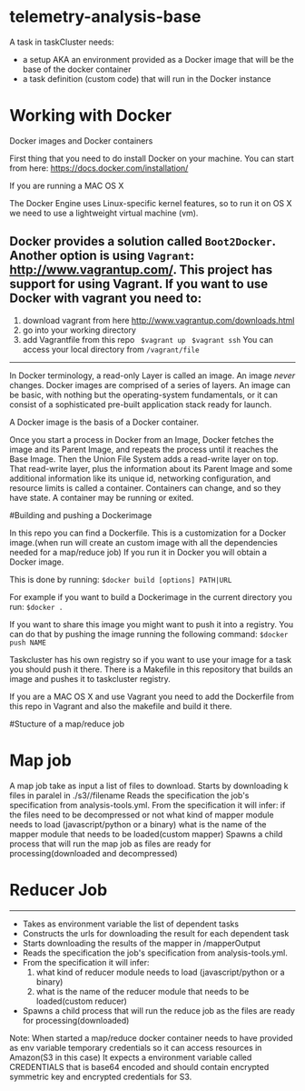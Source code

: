 telemetry-analysis-base
=======================

A task in taskCluster needs:
  
   * a setup AKA an environment provided as a Docker image that will be the base of the docker container 
   * a task definition (custom code) that will run in the Docker instance



# Working with Docker

Docker images and  Docker containers

First thing that you need to do install Docker on your machine.
You can start from here: https://docs.docker.com/installation/


If you are running a MAC OS X

The Docker Engine uses Linux-specific kernel features, so to run it on OS X we need to use a lightweight virtual machine (vm).

Docker provides a solution called `Boot2Docker`. Another option is using `Vagrant`: http://www.vagrantup.com/.
This project has support for using Vagrant. If you want to use Docker with vagrant you need to:
-------------------------------
   1. download vagrant from here http://www.vagrantup.com/downloads.html
   2. go into your working directory
   3. add Vagrantfile from this repo
      ` $vagrant up`
      ` $vagrant ssh`
You can access your local directory from  `/vagrant/file`
------------------------------- 

In Docker terminology, a read-only Layer is called an image. An image _never_ changes.
Docker images are comprised of a series of layers. An image can be basic, with nothing but the operating-system fundamentals, 
or it can consist of a sophisticated pre-built application stack ready for launch.

A Docker image is the basis of a Docker container.

Once you start a process in Docker from an Image, Docker fetches the image and its Parent Image, 
and repeats the process until it reaches the Base Image. 
Then the Union File System adds a read-write layer on top. That read-write layer, plus the information about its Parent Image 
and some additional information like its unique id, networking configuration, and resource limits is called a container.
Containers can change, and so they have state. A container may be running or exited.


#Building and pushing a Dockerimage

In this repo you can find a Dockerfile.
This is a customization for a Docker image.(when run will create an custom image with all the dependencies needed for a map/reduce job)
If you run it in Docker you will obtain a Docker image. 

This is done by running: 
`$docker build [options] PATH|URL`

For example if you want to build a Dockerimage in the current directory you run: 
`$docker .`

If you want to share this image you might want to push it into a registry.
You can do that by pushing the image running the following command:
`$docker push NAME`

Taskcluster has his own registry so if you want to use your image for a task you should push it there.
There is a Makefile in this repository that builds an image and pushes it to taskcluster registry.

If you are a MAC OS X and use Vagrant you need to add the Dockerfile from this repo in Vagrant and also the makefile
and build it there.


#Stucture of a map/reduce job

# Map job

A map job take as input a list of files to download. 
Starts by downloading k files in paralel in ./s3/<path in s3>/filename
Reads the specification the job's specification from analysis-tools.yml.
From the specification it will infer:
 if the files need to be decompressed or not
 what kind of mapper module needs to load (javascript/python or a binary)
 what is the name of the mapper module that needs to be loaded(custom mapper)
Spawns a child process that will run the map job as files are ready for processing(downloaded and decompressed) 


# Reducer Job
-------
 * Takes as environment variable the list of dependent tasks
 * Constructs the urls for downloading the result for each dependent task
 * Starts downloading the results of the mapper in /mapperOutput
 * Reads the specification the job's specification from analysis-tools.yml.
 * From the specification it will infer:
    1. what kind of reducer module needs to load (javascript/python or a binary)
    2. what is the name of the reducer module that needs to be loaded(custom reducer)
 * Spawns a child process that will run the reduce job as the files are ready for processing(downloaded)

Note:
When started a map/reduce docker container needs to have provided as env variable temporary credentials so it can access resources in Amazon(S3 in this case)
It expects a environment variable called CREDENTIALS that is base64 encoded and should contain encrypted symmetric key and encrypted credentials for S3. 


